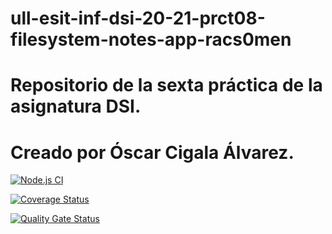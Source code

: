 # ull-esit-inf-dsi-20-21-prct08-filesystem-notes-app-racs0men

# Repositorio de la sexta práctica de la asignatura DSI.
# Creado por Óscar Cigala Álvarez.

[![Node.js CI](https://github.com/ULL-ESIT-INF-DSI-2021/ull-esit-inf-dsi-20-21-prct08-filesystem-notes-app-racs0men/actions/workflows/node.js.yml/badge.svg?branch=main)](https://github.com/ULL-ESIT-INF-DSI-2021/ull-esit-inf-dsi-20-21-prct08-filesystem-notes-app-racs0men/actions/workflows/node.js.yml)

[![Coverage Status](https://coveralls.io/repos/github/ULL-ESIT-INF-DSI-2021/ull-esit-inf-dsi-20-21-prct08-filesystem-notes-app-racs0men/badge.svg?branch=main)](https://coveralls.io/github/ULL-ESIT-INF-DSI-2021/ull-esit-inf-dsi-20-21-prct08-filesystem-notes-app-racs0men?branch=main)

[![Quality Gate Status](https://sonarcloud.io/api/project_badges/measure?project=ULL-ESIT-INF-DSI-2021_ull-esit-inf-dsi-20-21-prct08-filesystem-notes-app-racs0men&metric=alert_status)](https://sonarcloud.io/dashboard?id=ULL-ESIT-INF-DSI-2021_ull-esit-inf-dsi-20-21-prct08-filesystem-notes-app-racs0men)